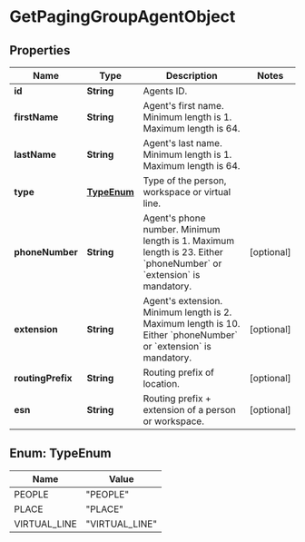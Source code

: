 

# GetPagingGroupAgentObject


## Properties

| Name | Type | Description | Notes |
|------------ | ------------- | ------------- | -------------|
|**id** | **String** | Agents ID. |  |
|**firstName** | **String** | Agent&#39;s first name. Minimum length is 1. Maximum length is 64. |  |
|**lastName** | **String** | Agent&#39;s last name. Minimum length is 1. Maximum length is 64. |  |
|**type** | [**TypeEnum**](#TypeEnum) | Type of the person, workspace or virtual line. |  |
|**phoneNumber** | **String** | Agent&#39;s phone number. Minimum length is 1. Maximum length is 23.  Either &#x60;phoneNumber&#x60; or &#x60;extension&#x60; is mandatory. |  [optional] |
|**extension** | **String** | Agent&#39;s extension. Minimum length is 2. Maximum length is 10.  Either &#x60;phoneNumber&#x60; or &#x60;extension&#x60; is mandatory. |  [optional] |
|**routingPrefix** | **String** | Routing prefix of location. |  [optional] |
|**esn** | **String** | Routing prefix + extension of a person or workspace. |  [optional] |



## Enum: TypeEnum

| Name | Value |
|---- | -----|
| PEOPLE | &quot;PEOPLE&quot; |
| PLACE | &quot;PLACE&quot; |
| VIRTUAL_LINE | &quot;VIRTUAL_LINE&quot; |



